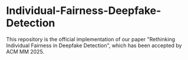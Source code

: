 # Individual-Fairness-Deepfake-Detection
This repository is the official implementation of our paper "Rethinking Individual Fairness in Deepfake Detection", which has been accepted by ACM MM 2025.
